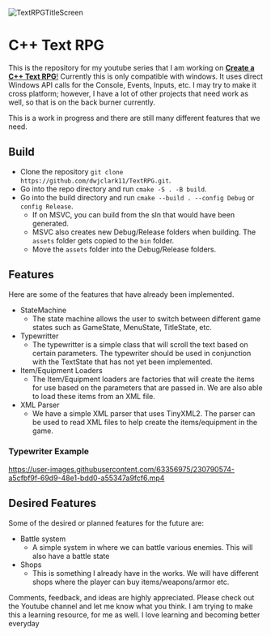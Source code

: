 ![TextRPGTitleScreen](https://user-images.githubusercontent.com/63356975/230724037-e4c896e6-c1c4-4aca-a286-eac773cc7a15.png)

# C++ Text RPG

This is the repository for my youtube series that I am working on [**Create a C++ Text RPG**!](https://www.youtube.com/watch?v=B2RPgKxsEVs&list=PL3HUvSWOJR7W9YSPUHodF3SZxAS5_unau&index=1&t=13s) 
Currently this is only compatible with windows. It uses direct Windows API calls for the Console, Events, Inputs, etc. I may try to make it cross platform; however, I have a lot of other projects that need work as well, so that is on the back burner currently.

This is a work in progress and there are still many different features that we need. 

## Build
* Clone the repository ```git clone https://github.com/dwjclark11/TextRPG.git```.
* Go into the repo directory and run ```cmake -S . -B build```.
* Go into the build directory and run ```cmake --build . --config Debug``` or ```config Release```.
  * If on MSVC, you can build from the sln that would have been generated.
  * MSVC also creates new Debug/Release folders when building. The ```assets``` folder gets copied to the ```bin``` folder.
  * Move the ```assets``` folder into the Debug/Release folders.   

## Features
Here are some of the features that have already been implemented. 
* StateMachine
  * The state machine allows the user to switch between different game states such as GameState, MenuState, TitleState, etc.
* Typewritter
  * The typewritter is a simple class that will scroll the text based on certain parameters. The typewriter should be used in conjunction with the TextState that has not yet been implemented. 
* Item/Equipment Loaders
  * The Item/Equipment loaders are factories that will create the items for use based on the parameters that are passed in. We are also able to load these items from an XML file.
* XML Parser
  * We have a simple XML parser that uses TinyXML2. The parser can be used to read XML files to help create the items/equipment in the game.
### Typewriter Example
https://user-images.githubusercontent.com/63356975/230790574-a5cfbf9f-69d9-48e1-bdd0-a55347a9fcf6.mp4

## Desired Features
Some of the desired or planned features for the future are:
* Battle system
  * A simple system in where we can battle various enemies. This will also have a battle state
* Shops
  * This is something I already have in the works. We will have different shops where the player can buy items/weapons/armor etc.

Comments, feedback, and ideas are highly appreciated. Please check out the Youtube channel and let me know what you think. I am trying to make this a learning resource, for me as well. I love learning and becoming better everyday
